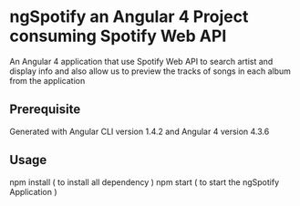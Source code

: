 # ngSpotify an Angular 4 Project consuming Spotify Web API
An Angular 4 application that use Spotify Web API to search artist and display info and also allow us to preview  the tracks of songs in each album from the application

## Prerequisite
Generated with Angular CLI version 1.4.2 and Angular 4 version 4.3.6


## Usage
npm install ( to install all dependency )
npm start ( to start the ngSpotify Application )